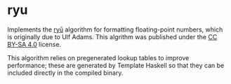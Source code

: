 # ryu

Implements the [ryū](https://github.com/ulfjack/ryu) algorithm for formatting floating-point numbers, which is originally due to Ulf Adams. This algrithm was published under the [CC BY-SA 4.0](https://creativecommons.org/licenses/by-sa/4.0/legalcode) license.

This algorithm relies on pregenerated lookup tables to improve performance; these are generated by Template Haskell so that they can be included directly in the compiled binary.
